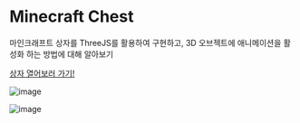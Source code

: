 # Minecraft Chest

마인크래프트 상자를 ThreeJS를 활용하여 구현하고, 3D 오브젝트에 애니메이션을 활성화 하는 방법에 대해 알아보기

[상자 열어보러 가기!](https://react-three-minecraft.netlify.app/)

![image](https://user-images.githubusercontent.com/46777310/234861037-cfa28ff8-9be2-44e4-b9a9-b0b5067478fe.png)

![image](https://user-images.githubusercontent.com/46777310/234861199-f78d0e2b-57cd-4d48-b392-d0205354fa66.png)

